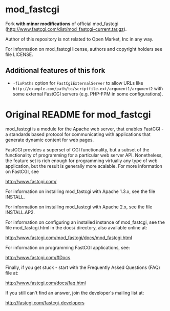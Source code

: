 # mod_fastcgi

Fork **with minor modifications** of official mod_fastcgi (http://www.fastcgi.com/dist/mod_fastcgi-current.tar.gz).

Author of this repository is not related to Open Market, Inc in any way.

For information on mod_fastcgi license, authors and copyright holders see file LICENSE.

## Additional features of this fork

* `-fixPaths` option for `FastCgiExternalServer` to allow URLs like 
`http://example.com/path/to/scriptfile.ext/argument1/argument2` with 
some external FastCGI servers (e.g. PHP-FPM in some configurations).

# Original README for mod_fastcgi

mod_fastcgi is a module for the Apache web server, that enables
FastCGI - a standards based protocol for communicating with
applications that generate dynamic content for web pages.

FastCGI provides a superset of CGI functionality, but a subset of the
functionality of programming for a particular web server API.
Nonetheless, the feature set is rich enough for programming virtually
any type of web application, but the result is generally more
scalable.  For more information on FastCGI, see

   http://www.fastcgi.com/

For information on installing mod_fastcgi with Apache 1.3.x, see the
file INSTALL.

For information on installing mod_fastcgi with Apache 2.x, see the
file INSTALL.AP2.

For information on configuring an installed instance of mod_fastcgi,
see the file mod_fastcgi.html in the docs/ directory, also available
online at:
 
   http://www.fastcgi.com/mod_fastcgi/docs/mod_fastcgi.html

For information on programming FastCGI applications, see:

   http://www.fastcgi.com/#Docs

Finally, if you get stuck - start with the Frequently Asked Questions
(FAQ) file at:

   http://www.fastcgi.com/docs/faq.html

If you still can't find an answer, join the developer's mailing list
at:

   http://fastcgi.com/fastcgi-developers
 